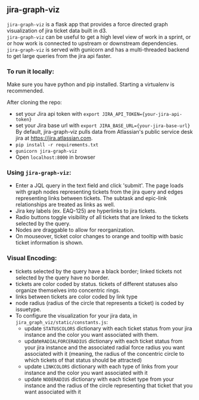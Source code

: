 ## jira-graph-viz
`jira-graph-viz` is a flask app that provides a force directed graph visualization of jira ticket data built in d3.  
`jira-graph-viz` can be useful to get a high level view of work in a sprint, or or how work is connected to upstream or downstream dependencies.  
`jira-graph-viz` is served with gunicorn and has a multi-threaded backend to get large queries from the jira api faster.   
  
### To run it locally:

Make sure you have python and pip installed. Starting a virtualenv is recommended.

After cloning the repo:
- set your Jira api token with `export JIRA_API_TOKEN={your-jira-api-token}`
- set your Jira base url with `export JIRA_BASE_URL={your-jira-base-url}` By default, jira-graph-viz pulls data from Atlassian's public service desk jira at https://jira.atlassian.com.
- `pip install -r requirements.txt`
- `gunicorn jira-graph-viz`
- Open `localhost:8000` in browser

### Using `jira-graph-viz`:
- Enter a JQL query in the text field and click 'submit'. The page loads with graph nodes representing tickets from the jira query and edges representing links between tickets. The subtask and epic-link relationships are treated as links as well.
- Jira key labels (ex. EAQ-125) are hyperlinks to jira tickets.
- Radio buttons toggle visibility of all tickets that are linked to the tickets selected by the query.
- Nodes are draggable to allow for reorganization.
- On mouseover, ticket color changes to orange and tooltip with basic ticket information is shown.


### Visual Encoding:
- tickets selected by the query have a black border; linked tickets not selected by the query have no border.
- tickets are color coded by status. tickets of different statuses also organize themselves into concentric rings.
- links between tickets are color coded by link type
- node radius (radius of the circle that represents a ticket) is coded by issuetype.
- To configure the visualization for your jira data, in `jira_graph_viz/static/constants.js`:
    - update `STATUSCOLORS` dictionary with each ticket status from your jira instance and the color you want associated with them. 
    - update`RADIALFORCERADIUS` dictionary with each ticket status from your jira instance and the associated radial force radius you want associated with it (meaning, the radius of the concentric circle to which tickets of that status should be attracted) 
    - update `LINKCOLORS` dictionary with each type of links from your instance and the color you want associated with it
    - update `NODERADIUS` dictionary with each ticket type from your instance and the radius of the circle representing that ticket that you want associated with it
